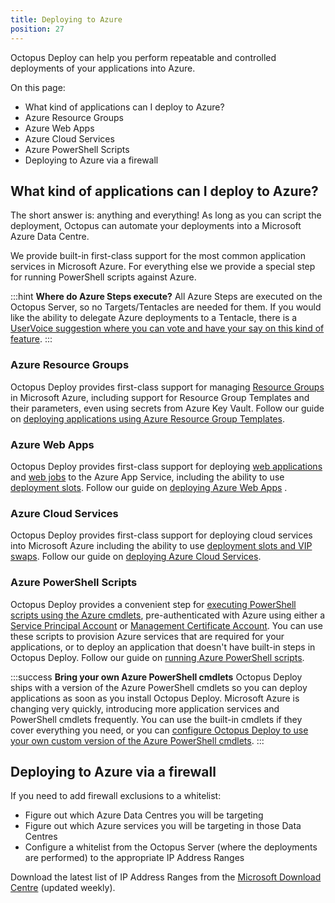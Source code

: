 ```yaml
---
title: Deploying to Azure
position: 27
---
```



Octopus Deploy can help you perform repeatable and controlled deployments of your applications into Azure.


On this page:


- What kind of applications can I deploy to Azure?
 - Azure Resource Groups
 - Azure Web Apps
 - Azure Cloud Services
 - Azure PowerShell Scripts
- Deploying to Azure via a firewall

## What kind of applications can I deploy to Azure?


The short answer is: anything and everything! As long as you can script the deployment, Octopus can automate your deployments into a Microsoft Azure Data Centre.


We provide built-in first-class support for the most common application services in Microsoft Azure. For everything else we provide a special step for running PowerShell scripts against Azure.

:::hint
**Where do Azure Steps execute?**
All Azure Steps are executed on the Octopus Server, so no Targets/Tentacles are needed for them. If you would like the ability to delegate Azure deployments to a Tentacle, there is a [UserVoice suggestion where you can vote and have your say on this kind of feature](https://octopusdeploy.uservoice.com/forums/170787-general/suggestions/6316906-support-run-on-any-tentacle-model-for-deployment).
:::

### Azure Resource Groups


Octopus Deploy provides first-class support for managing [Resource Groups](/docs/guides/azure-deployments/resource-groups/index.md) in Microsoft Azure, including support for Resource Group Templates and their parameters, even using secrets from Azure Key Vault. Follow our guide on [deploying applications using Azure Resource Group Templates](/docs/guides/azure-deployments/resource-groups/deploy-using-an-azure-resource-group-template.md).

### Azure Web Apps


Octopus Deploy provides first-class support for deploying [web applications](/docs/deploying-applications/deploying-to-azure/deploying-a-package-to-an-azure-web-app/index.md) and [web jobs](/docs/deploying-applications/deploying-to-azure/deploying-a-package-to-an-azure-web-app/deploying-web-jobs.md) to the Azure App Service, including the ability to use [deployment slots](/docs/deploying-applications/deploying-to-azure/deploying-a-package-to-an-azure-web-app/using-deployment-slots-with-azure-web-apps.md). Follow our guide on [deploying Azure Web Apps](/docs/guides/azure-deployments/web-apps/index.md) .

### Azure Cloud Services


Octopus Deploy provides first-class support for deploying cloud services into Microsoft Azure including the ability to use [deployment slots and VIP swaps](/docs/guides/azure-deployments/cloud-services/vip-swap.md). Follow our guide on [deploying Azure Cloud Services](/docs/guides/azure-deployments/cloud-services/index.md).

### Azure PowerShell Scripts


Octopus Deploy provides a convenient step for [executing PowerShell scripts using the Azure cmdlets](/docs/deploying-applications/custom-scripts/azure-powershell-scripts.md), pre-authenticated with Azure using either a [Service Principal Account](/docs/guides/azure-deployments/creating-an-azure-account/creating-an-azure-service-principal-account.md) or [Management Certificate Account](/docs/guides/azure-deployments/creating-an-azure-account/creating-an-azure-management-certificate-account.md). You can use these scripts to provision Azure services that are required for your applications, or to deploy an application that doesn't have built-in steps in Octopus Deploy. Follow our guide on [running Azure PowerShell scripts](/docs/guides/azure-deployments/running-azure-powershell/index.md).

:::success
**Bring your own Azure PowerShell cmdlets**
Octopus Deploy ships with a version of the Azure PowerShell cmdlets so you can deploy applications as soon as you install Octopus Deploy. Microsoft Azure is changing very quickly, introducing more application services and PowerShell cmdlets frequently. You can use the built-in cmdlets if they cover everything you need, or you can [configure Octopus Deploy to use your own custom version of the Azure PowerShell cmdlets](/docs/guides/azure-deployments/running-azure-powershell/configuring-the-version-of-the-azure-powershell-modules.md).
:::

## Deploying to Azure via a firewall


If you need to add firewall exclusions to a whitelist:

- Figure out which Azure Data Centres you will be targeting
- Figure out which Azure services you will be targeting in those Data Centres
- Configure a whitelist from the Octopus Server (where the deployments are performed) to the appropriate IP Address Ranges



Download the latest list of IP Address Ranges from the [Microsoft Download Centre](https://www.microsoft.com/en-au/download/details.aspx?id=41653) (updated weekly).
